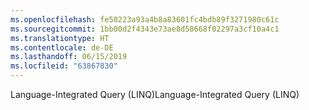 ```yaml
---
ms.openlocfilehash: fe50223a93a4b8a83601fc4bdb89f3271980c61c
ms.sourcegitcommit: 1bb00d2f4343e73ae8d58668f02297a3cf10a4c1
ms.translationtype: HT
ms.contentlocale: de-DE
ms.lasthandoff: 06/15/2019
ms.locfileid: "63867830"
---
```

<span data-ttu-id="87a90-101">Language-Integrated Query (LINQ)</span><span class="sxs-lookup"><span data-stu-id="87a90-101">Language-Integrated Query (LINQ)</span></span>